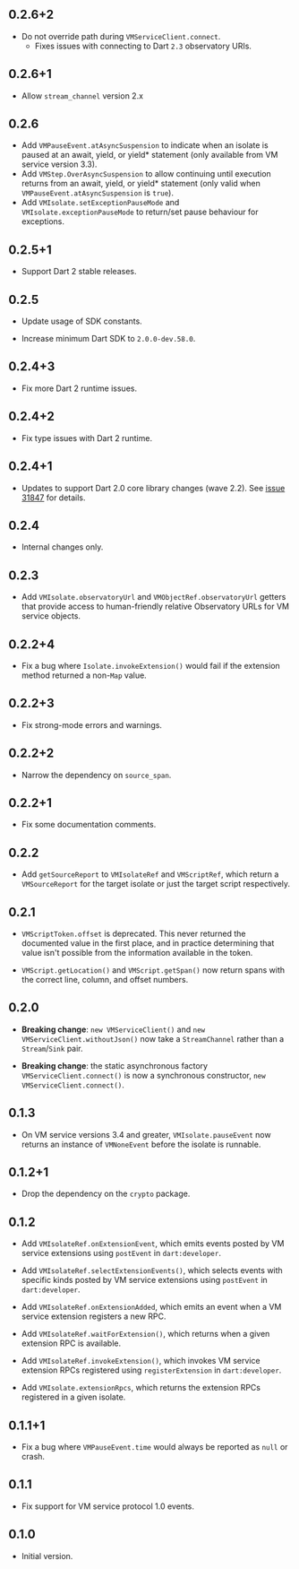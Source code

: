 ## 0.2.6+2

* Do not override path during `VMServiceClient.connect`.
  * Fixes issues with connecting to Dart `2.3` observatory URIs.

## 0.2.6+1

* Allow `stream_channel` version 2.x

## 0.2.6

* Add `VMPauseEvent.atAsyncSuspension` to indicate when an isolate is paused at an
  await, yield, or yield* statement (only available from VM service version 3.3).
* Add `VMStep.OverAsyncSuspension` to allow continuing until execution returns from
  an await, yield, or yield* statement (only valid when
  `VMPauseEvent.atAsyncSuspension` is `true`).
* Add `VMIsolate.setExceptionPauseMode` and `VMIsolate.exceptionPauseMode` to
  return/set pause behaviour for exceptions.

## 0.2.5+1

* Support Dart 2 stable releases.

## 0.2.5

* Update usage of SDK constants.

* Increase minimum Dart SDK to `2.0.0-dev.58.0`.

## 0.2.4+3

* Fix more Dart 2 runtime issues.

## 0.2.4+2

* Fix type issues with Dart 2 runtime.

## 0.2.4+1

* Updates to support Dart 2.0 core library changes (wave
  2.2). See [issue 31847][sdk#31847] for details.
  
  [sdk#31847]: https://github.com/dart-lang/sdk/issues/31847

## 0.2.4

* Internal changes only.

## 0.2.3

* Add `VMIsolate.observatoryUrl` and `VMObjectRef.observatoryUrl` getters that
  provide access to human-friendly relative Observatory URLs for VM service objects.

## 0.2.2+4

* Fix a bug where `Isolate.invokeExtension()` would fail if the extension method
  returned a non-`Map` value.

## 0.2.2+3

* Fix strong-mode errors and warnings.

## 0.2.2+2

* Narrow the dependency on `source_span`.

## 0.2.2+1

* Fix some documentation comments.

## 0.2.2

* Add `getSourceReport` to `VMIsolateRef` and `VMScriptRef`, which return a 
  `VMSourceReport` for the target isolate or just the target script 
  respectively.

## 0.2.1

* `VMScriptToken.offset` is deprecated. This never returned the documented value
  in the first place, and in practice determining that value isn't possible from
  the information available in the token.

* `VMScript.getLocation()` and `VMScript.getSpan()` now return spans with the
  correct line, column, and offset numbers.

## 0.2.0

* **Breaking change**: `new VMServiceClient()` and `new
  VMServiceClient.withoutJson()` now take a `StreamChannel` rather than a
  `Stream`/`Sink` pair.

* **Breaking change**: the static asynchronous factory
  `VMServiceClient.connect()` is now a synchronous constructor, `new
  VMServiceClient.connect()`.

## 0.1.3

* On VM service versions 3.4 and greater, `VMIsolate.pauseEvent` now returns an
  instance of `VMNoneEvent` before the isolate is runnable.

## 0.1.2+1

* Drop the dependency on the `crypto` package.

## 0.1.2

* Add `VMIsolateRef.onExtensionEvent`, which emits events posted by VM service
  extensions using `postEvent` in `dart:developer`.

* Add `VMIsolateRef.selectExtensionEvents()`, which selects events with specific
  kinds posted by VM service extensions using `postEvent` in `dart:developer`.

* Add `VMIsolateRef.onExtensionAdded`, which emits an event when a VM service
  extension registers a new RPC.

* Add `VMIsolateRef.waitForExtension()`, which returns when a given extension
  RPC is available.

* Add `VMIsolateRef.invokeExtension()`, which invokes VM service extension RPCs
  registered using `registerExtension` in `dart:developer`.

* Add `VMIsolate.extensionRpcs`, which returns the extension RPCs registered in
  a given isolate.

## 0.1.1+1

* Fix a bug where `VMPauseEvent.time` would always be reported as `null` or
  crash.

## 0.1.1

* Fix support for VM service protocol 1.0 events.

## 0.1.0

* Initial version.
